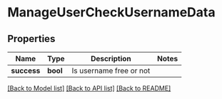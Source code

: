 # ManageUserCheckUsernameData

## Properties
Name | Type | Description | Notes
------------ | ------------- | ------------- | -------------
**success** | **bool** | Is username free or not | 

[[Back to Model list]](../README.md#documentation-for-models) [[Back to API list]](../README.md#documentation-for-api-endpoints) [[Back to README]](../README.md)


